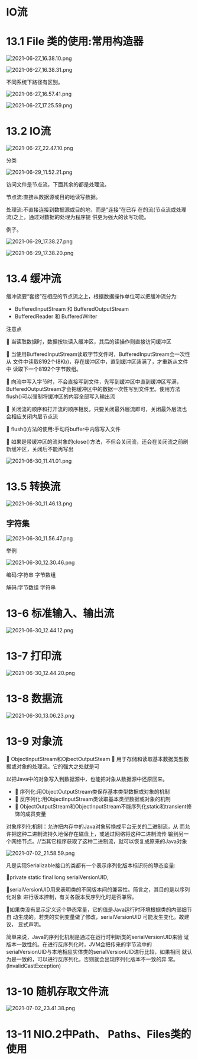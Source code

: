 # IO流

# 13.1 File 类的使用:常用构造器

![2021-06-27_16.38.10.png](/figures/2021-06-27_16.38.10.png)

![2021-06-27_16.38.31.png](/figures/2021-06-27_16.38.31.png)

不同系统下路径有区别。

![2021-06-27_16.57.41.png](/figures/2021-06-27_16.57.41.png)

![2021-06-27_17.25.59.png](/figures/2021-06-27_17.25.59.png)

# 13.2 IO流

![2021-06-27_22.47.10.png](/figures/2021-06-27_22.47.10.png)

分类

![2021-06-29_11.52.21.png](/figures/2021-06-29_11.52.21.png)

访问文件是节点流，下面其余的都是处理流。

节点流:直接从数据源或目的地读写数据。

处理流:不直接连接到数据源或目的地，而是“连接”在已存 在的流(节点流或处理流)之上，通过对数据的处理为程序提 供更为强大的读写功能。

例子。

![2021-06-29_17.38.27.png](/figures/2021-06-29_17.38.27.png)

![2021-06-29_17.38.20.png](/figures/2021-06-29_17.38.20.png)

# 13.4 缓冲流

缓冲流要“套接”在相应的节点流之上，根据数据操作单位可以把缓冲流分为:
- BufferedInputStream 和 BufferedOutputStream
- BufferedReader 和 BufferedWriter

注意点

 当读取数据时，数据按块读入缓冲区，其后的读操作则直接访问缓冲区

 当使用BufferedInputStream读取字节文件时，BufferedInputStream会一次性从
文件中读取8192个(8Kb)，存在缓冲区中，直到缓冲区装满了，才重新从文件中
读取下一个8192个字节数组。

 向流中写入字节时，不会直接写到文件，先写到缓冲区中直到缓冲区写满，
BufferedOutputStream才会把缓冲区中的数据一次性写到文件里。使用方法
flush()可以强制将缓冲区的内容全部写入输出流

 关闭流的顺序和打开流的顺序相反。只要关闭最外层流即可，关闭最外层流也
会相应关闭内层节点流

 flush()方法的使用:手动将buffer中内容写入文件

 如果是带缓冲区的流对象的close()方法，不但会关闭流，还会在关闭流之前刷
新缓冲区，关闭后不能再写出

![2021-06-30_11.41.01.png](/figures/2021-06-30_11.41.01.png)

# 13.5 转换流

![2021-06-30_11.46.13.png](/figures/2021-06-30_11.46.13.png)

## 字符集

![2021-06-30_11.56.47.png](/figures/2021-06-30_11.56.47.png)

举例

![2021-06-30_12.30.46.png](/figures/2021-06-30_12.30.46.png)

编码:字符串 字节数组 

解码:字节数组 字符串

# 13-6 标准输入、输出流

![2021-06-30_12.44.12.png](/figures/2021-06-30_12.44.12.png)

# 13-7 打印流

![2021-06-30_12.44.20.png](/figures/2021-06-30_12.44.20.png)

# 13-8 数据流

![2021-06-30_13.06.23.png](/figures/2021-06-30_13.06.23.png)

# 13-9 对象流

 ObjectInputStream和OjbectOutputSteam
 用于存储和读取基本数据类型数据或对象的处理流。它的强大之处就是可

以把Java中的对象写入到数据源中，也能把对象从数据源中还原回来。

-  序列化:用ObjectOutputStream类保存基本类型数据或对象的机制
-  反序列化:用ObjectInputStream类读取基本类型数据或对象的机制
-  ObjectOutputStream和ObjectInputStream不能序列化static和transient修
饰的成员变量

对象序列化机制：允许把内存中的Java对象转换成平台无关的二进制流，从 而允许把这种二进制流持久地保存在磁盘上，或通过网络将这种二进制流传 输到另一个网络节点。//当其它程序获取了这种二进制流，就可以恢复成原来的Java对象

![2021-07-02_21.58.59.png](/figures/2021-07-02_21.58.59.png)

凡是实现Serializable接口的类都有一个表示序列化版本标识符的静态变量:

private static final long serialVersionUID;

serialVersionUID用来表明类的不同版本间的兼容性。简言之，其目的是以序列化对象
进行版本控制，有关各版本反序列化时是否兼容。

如果类没有显示定义这个静态常量，它的值是Java运行时环境根据类的内部细节自
动生成的。若类的实例变量做了修改，serialVersionUID 可能发生变化。故建议，
显式声明。

简单来说，Java的序列化机制是通过在运行时判断类的serialVersionUID来验 证版本一致性的。在进行反序列化时，JVM会把传来的字节流中的 serialVersionUID与本地相应实体类的serialVersionUID进行比较，如果相同 就认为是一致的，可以进行反序列化，否则就会出现序列化版本不一致的异 常。(InvalidCastException)

# 13-10 随机存取文件流

![2021-07-02_23.41.38.png](/figures/2021-07-02_23.41.38.png)

# 13-11 NIO.2中Path、 Paths、Files类的使用